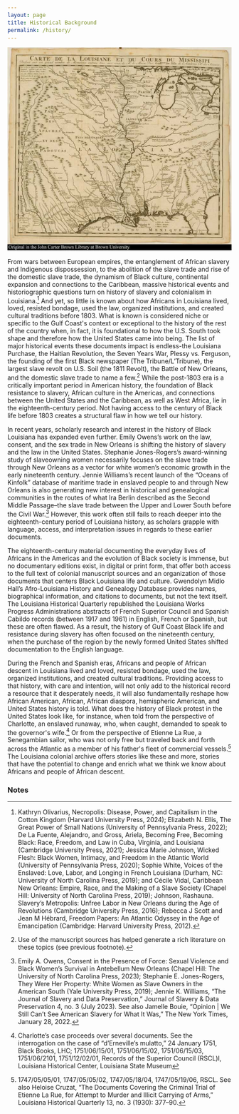 ```yaml
---
layout: page
title: Historical Background
permalink: /history/
---
```


![Carte de la Louisiana, by Guillaume de Lisle, 1720, John Carter Brown Library (Public Domain)](/assets/figures/louisianedelislemap1720.jpg)

From wars between European empires, the entanglement of African slavery and Indigenous dispossession, to the abolition of the slave trade and rise of the domestic slave trade, the dynamism of Black culture, continental expansion and connections to the Caribbean, massive historical events and historiographic questions turn on history of slavery and colonialism in Louisiana.[^1] And yet, so little is known about how Africans in Louisiana lived, loved, resisted bondage, used the law, organized institutions, and created cultural traditions before 1803. What is known is considered niche or specific to the Gulf Coast's context or exceptional to the history of the rest of the country when, in fact, it is foundational to how the U.S. South took shape and therefore how the United States came into being. The list of major historical events these documents impact is endless-the Louisiana Purchase, the Haitian Revolution, the Seven Years War, Plessy vs. Ferguson, the founding of the first Black newspaper (The Tribune/L’Tribune), the largest slave revolt on U.S. Soil (the 1811 Revolt), the Battle of New Orleans, and the domestic slave trade to name a few.[^2] While the post-1803 era is a critically important period in American history, the foundation of Black resistance to slavery, African culture in the Americas, and connections between the United States and the Caribbean, as well as West Africa, lie in the eighteenth-century period. Not having access to the century of Black life before 1803 creates a structural flaw in how we tell our history.

In recent years, scholarly research and interest in the history of Black Louisiana has expanded even further. Emily Owens’s work on the law, consent, and the sex trade in New Orleans is shifting the history of slavery and the law in the United States. Stephanie Jones-Rogers’s award-winning study of slaveowning women necessarily focuses on the slave trade through New Orleans as a vector for white women’s economic growth in the early nineteenth century. Jennie Williams’s recent launch of the “Oceans of Kinfolk” database of maritime trade in enslaved people to and through New Orleans is also generating new interest in historical and genealogical communities in the routes of what Ira Berlin described as the Second Middle Passage–the slave trade between the Upper and Lower South before the Civil War.[^3] However, this work often still fails to reach deeper into the eighteenth-century period of Louisiana history, as scholars grapple with language, access, and interpretation issues in regards to these earlier documents.

The eighteenth-century material documenting the everyday lives of Africans in the Americas and the evolution of Black society is immense, but no documentary editions exist, in digital or print form, that offer both access to the full text of colonial manuscript sources and an organization of those documents that centers Black Louisiana life and culture. Gwendolyn Midlo Hall’s Afro-Louisiana History and Genealogy Database provides names, biographical information, and citations to documents, but not the text itself. The Louisiana Historical Quarterly republished the Louisiana Works Progress Administrations abstracts of French Superior Council and Spanish Cabildo records (between 1917 and 1961) in English, French or Spanish, but these are often flawed. As a result, the history of Gulf Coast Black life and resistance during slavery has often focused on the nineteenth century, when the purchase of the region by the newly formed United States shifted documentation to the English language.

During the French and Spanish eras, Africans and people of African descent in Louisiana lived and loved, resisted bondage, used the law, organized institutions, and created cultural traditions. Providing access to that history, with care and intention, will not only add to the historical record a resource that it desperately needs, it will also fundamentally reshape how African American, African, African diaspora, hemispheric American, and United States history is told. What does the history of Black protest in the United States look like, for instance, when told from the perspective of Charlotte, an enslaved runaway, who, when caught, demanded to speak to the governor's wife.[^4] Or from the perspective of Etienne La Rue, a Senegambian sailor, who was not only free but traveled back and forth across the Atlantic as a member of his father's fleet of commercial vessels.[^5] The Louisiana colonial archive offers stories like these and more, stories that have the potential to change and enrich what we think we know about Africans and people of African descent.

### Notes 

[^1]: Kathryn Olivarius, Necropolis: Disease, Power, and Capitalism in the Cotton Kingdom (Harvard University Press, 2024); Elizabeth N. Ellis, The Great Power of Small Nations (University of Pennsylvania Press, 2022); De La Fuente, Alejandro, and Gross, Ariela, Becoming Free, Becoming Black: Race, Freedom, and Law in Cuba, Virginia, and Louisiana (Cambridge University Press, 2021); Jessica Marie Johnson, Wicked Flesh: Black Women, Intimacy, and Freedom in the Atlantic World (University of Pennsylvania Press, 2020); Sophie White, Voices of the Enslaved: Love, Labor, and Longing in French Louisiana (Durham, NC: University of North Carolina Press, 2019); and Cécile Vidal, Caribbean New Orleans: Empire, Race, and the Making of a Slave Society (Chapel Hill: University of North Carolina Press, 2019); Johnson, Rashauna. Slavery’s Metropolis: Unfree Labor in New Orleans during the Age of Revolutions (Cambridge University Press, 2016); Rebecca J Scott and Jean M Hébrard, Freedom Papers: An Atlantic Odyssey in the Age of Emancipation (Cambridge: Harvard University Press, 2012).  
[^2]: Use of the manuscript sources has helped generate a rich literature on these topics (see previous footnote).  
[^3]: Emily A. Owens, Consent in the Presence of Force: Sexual Violence and Black Women’s Survival in Antebellum New Orleans (Chapel Hill: The University of North Carolina Press, 2023); Stephanie E. Jones-Rogers, They Were Her Property: White Women as Slave Owners in the American South (Yale University Press, 2019); Jennie K. Williams, “The Journal of Slavery and Data Preservation,” Journal of Slavery & Data Preservation 4, no. 3 (July 2023). See also Jamelle Bouie, “Opinion | We Still Can’t See American Slavery for What It Was,” The New York Times, January 28, 2022.  
[^4]: Charlotte’s case proceeds over several documents. See the interrogation on the case of “d’Erneville’s mulatto,” 24 January 1751, Black Books, LHC; 1751/06/15/01, 1751/06/15/02, 1751/06/15/03, 1751/06/2101, 1751/12/02/01, Records of the Superior Council (RSCL)l, Louisiana Historical Center, Louisiana State Museum  
[^5]: 1747/05/05/01, 1747/05/05/02, 1747/05/18/04, 1747/05/19/06, RSCL. See also Heloise Cruzat, “The Documents Covering the Criminal Trial of Etienne La Rue, for Attempt to Murder and Illicit Carrying of Arms,” Louisiana Historical Quarterly 13, no. 3 (1930): 377–90.  

